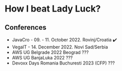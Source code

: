 # How I beat Lady Luck?

## Conferences

- JavaCro - 09. - 11. October 2022. Rovinj/Croatia :heavy_check_mark:
- VegaIT - 14. December 2022. Novi Sad/Serbia
- AWS UG Belgrade 2022 Beograd ???
- AWS UG BanjaLuka 2022 ???
- Devoxx Days Romania Buchuresti 2023 (CFP) ???

